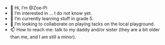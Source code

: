 - 👋 Hi, I’m @Zoe-Pi
- 👀 I’m interested in ... I do not know yet.
- 🌱 I’m currently learning stuff in grade 5.
- 💞️ I’m looking to collaborate on playing tacks on the local playground.
- 📫 How to reach me: talk to my daddy and/or sister (they are a bit older than me, and I am still a minor).

<!---
Zoe-Pi/Zoe-Pi is a ✨ special ✨ repository because its `README.md` (this file) appears on your GitHub profile.
You can click the Preview link to take a look at your changes.
--->
